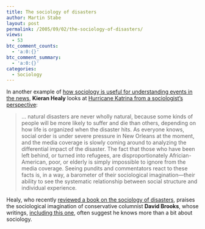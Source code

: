 ```yaml
---
title: The sociology of disasters
author: Martin Stabe
layout: post
permalink: /2005/09/02/the-sociology-of-disasters/
views:
  - 53
btc_comment_counts:
  - 'a:0:{}'
btc_comment_summary:
  - 'a:0:{}'
categories:
  - Sociology
---
```

In another example of [how sociology is useful for understanding events in the news][1], **Kieran Healy** looks at [Hurricane Katrina from a sociologist&rsquo;s perspective][2]:

> &#8230; natural disasters are never wholly natural, because some kinds of people will be more likely to suffer and die than others, depending on how life is organized when the disaster hits. As everyone knows, social order is under severe pressure in New Orleans at the moment, and the media coverage is slowly coming around to analyzing the differential impact of the disaster. The fact that those who have been left behind, or turned into refugees, are disproportionately Africian-American, poor, or elderly is simply impossible to ignore from the media coverage. Seeing pundits and commentators react to these facts is, in a way, a barometer of their sociological imagination—their ability to see the systematic relationship between social structure and individual experience.

Healy, who recently [reviewed a book on the sociology of disasters][3], praises the sociological imagination of conservative columnist **David Brooks**, whose writings, [including this one][4], often suggest he knows more than a bit about sociology.

 [1]: http://www.martinstabe.com/blog/archives/2005/08/guardian_jounro.php
 [2]: http://crookedtimber.org/2005/09/01/social-disasters/
 [3]: http://crookedtimber.org/2005/03/22/hot-in-the-city/
 [4]: http://www.nytimes.com/2005/09/01/opinion/01brooks.html